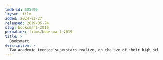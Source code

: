 ```yaml
---
tmdb-id: 505600
layout: film
added: 2024-01-27
released: 2019-05-24
slug: booksmart-2019
permalink: films/booksmart-2019
title: >
  Booksmart
description: >
  Two academic teenage superstars realize, on the eve of their high school graduation, that they should have worked less and played more. Determined to never fall short of their peers, the girls set out on a mission to cram four years of fun into one night.
---
```

